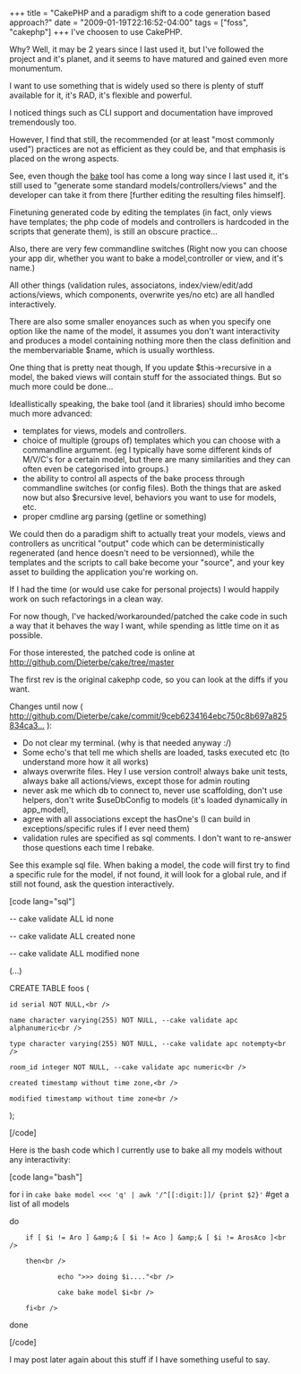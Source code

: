 +++
title = "CakePHP and a paradigm shift to a code generation based approach?"
date = "2009-01-19T22:16:52-04:00"
tags = ["foss", "cakephp"]
+++
I've choosen to use CakePHP.<br />

Why? Well, it may be 2 years since I last used it, but I've followed the project and it's planet, and it seems to have matured and gained even more monumentum.<br />

I want to use something that is widely used so there is plenty of stuff available for it, it's RAD, it's flexible and powerful.<br />

I noticed things such as CLI support and documentation have improved tremendously too.</p>

<p>However, I find that still, the recommended (or at least "most commonly used") practices are not as efficient as they could be, and that emphasis is placed on the wrong aspects.<br />

See, even though the <a href="http://book.cakephp.org/view/113/Code-Generation-with-Bake">bake</a> tool has come a long way since I last used it, it's still used to "generate some standard models/controllers/views" and the developer can take it from there [further editing the resulting files himself].<br />

Finetuning generated code by editing the templates (in fact, only views have templates; the php code of models and controllers is hardcoded in the scripts that generate them), is still an obscure practice...<br />

Also, there are very few commandline switches (Right now you can choose your app dir, whether you want to bake a model,controller or view, and it's name.)<br />

All other things (validation rules, associatons, index/view/edit/add actions/views, which components, overwrite yes/no etc) are all handled interactively.<br />

There are also some smaller enoyances such as when you specify one option like the name of the model, it assumes you don't want interactivity and produces a model containing nothing more then the class definition and the membervariable $name, which is usually worthless.<br />

One thing that is pretty neat though, If you update $this->recursive in a model, the baked views will contain stuff for the associated things.  But so much more could be done...<br />

<!--more--></p>

<p>Ideallistically speaking, the bake tool (and it libraries) should imho become much more advanced:</p>

<ul>

<li>templates for views, models and controllers.</li>

<li>choice of multiple (groups of) templates which you can choose with a commandline argument. (eg I typically have some different kinds of M/V/C's for a certain model, but there are many similarities and they can often even be categorised into groups.)</li>

<li>the ability to control all aspects of the bake process through commandline switches (or config files).  Both the things that are asked now but also $recursive level, behaviors you want to use for models, etc.</li>

<li>proper cmdline arg parsing (getline or something)</li>

</ul>

<p>We could then do a paradigm shift to actually treat your models, views and controllers as uncritical "output" code which can be deterministically regenerated (and hence doesn't need to be versionned), while the templates and the scripts to call bake become your "source", and your key asset to building the application you're working on.</p>

<p>If I had the time (or would use cake for personal projects) I would happily work on such refactorings in a clean way.<br />

For now though,  I've hacked/workarounded/patched the cake code in such a way that it behaves the way I want, while spending as little time on it as possible.<br />

For those interested, the patched code is online at <a href="http://github.com/Dieterbe/cake/tree/master" title="http://github.com/Dieterbe/cake/tree/master">http://github.com/Dieterbe/cake/tree/master</a><br />

The first rev is the original cakephp code, so you can look at the diffs if you want.</p>

<p>Changes until now ( <a href="http://github.com/Dieterbe/cake/commit/9ceb6234164ebc750c8b697a825834ca36097ce7" title="http://github.com/Dieterbe/cake/commit/9ceb6234164ebc750c8b697a825834ca36097ce7">http://github.com/Dieterbe/cake/commit/9ceb6234164ebc750c8b697a825834ca3...</a> ):</p>

<ul>

<li>Do not clear my terminal. (why is that needed anyway :/)</li>

<li>Some echo's that tell me which shells are loaded, tasks executed etc (to understand more how it all works)</li>

<li>always overwrite files.  Hey I use version control!  always bake unit tests, always bake all actions/views, except those for admin routing</li>

<li>never ask me which db to connect to, never use scaffolding, don't use helpers, don't write $useDbConfig to models (it's loaded dynamically in app_model),</li>

<li>agree with all associations except the hasOne's (I can build in exceptions/specific rules if I ever need them)</li>

<li>validation rules are specified as sql comments.  I don't want to re-answer those questions each time I rebake.</li>

</ul>

See this example sql file.  When baking a model, the code will first try to find a specific rule for the model, if not found, it will look for a global rule, and if still not found, ask the question interactively.<br />

[code lang="sql"]<br />

-- cake validate ALL id none<br />

-- cake validate ALL created none<br />

-- cake validate ALL modified none<br />

(...)<br />

CREATE TABLE foos (<br />

    id serial NOT NULL,<br />

    name character varying(255) NOT NULL, --cake validate apc alphanumeric<br />

    type character varying(255) NOT NULL, --cake validate apc notempty<br />

    room_id integer NOT NULL, --cake validate apc numeric<br />

    created timestamp without time zone,<br />

    modified timestamp without time zone<br />

);<br />

[/code]

</ul>

<p>Here is the bash code which I currently use to bake all my models without any interactivity:</p>

<p>[code lang="bash"]<br />

for i in `cake bake model <<< 'q' | awk '/^[[:digit:]]/ {print $2}'` #get a list of all models<br />

do<br />

        if [ $i != Aro ] &amp;& [ $i != Aco ] &amp;& [ $i != ArosAco ]<br />

        then<br />

                echo ">>> doing $i...."<br />

                cake bake model $i<br />

        fi<br />

done<br />

[/code]</p>

<p>I may post later again about this stuff if I have something useful to say.</p>

